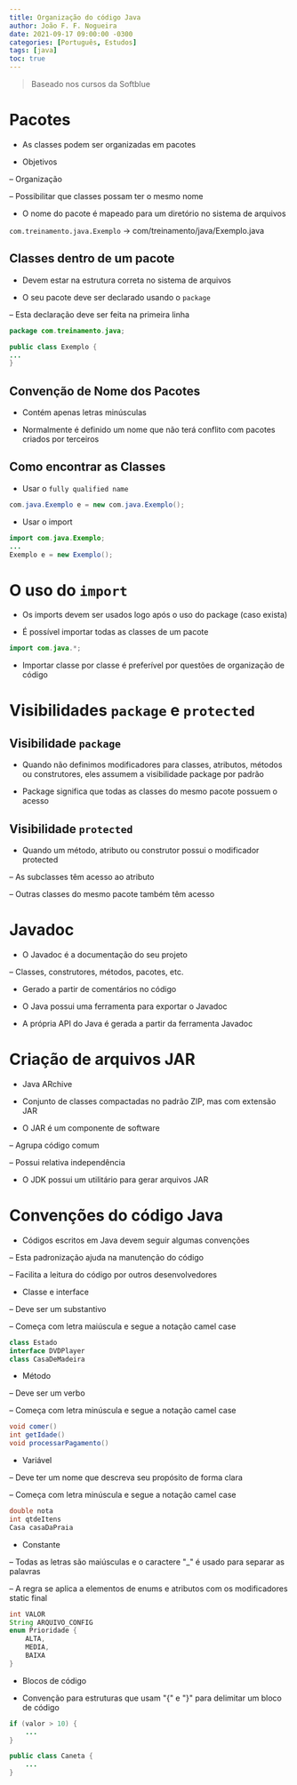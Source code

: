 ```yaml
---
title: Organização do código Java
author: João F. F. Nogueira
date: 2021-09-17 09:00:00 -0300
categories: [Português, Estudos]
tags: [java]
toc: true
---
```


> Baseado nos cursos da Softblue

# Pacotes

* As classes podem ser organizadas em pacotes

* Objetivos

– Organização

– Possibilitar que classes possam ter o mesmo nome

* O nome do pacote é mapeado para um diretório no sistema de arquivos

`com.treinamento.java.Exemplo` -> com/treinamento/java/Exemplo.java

## Classes dentro de um pacote

* Devem estar na estrutura correta no sistema de arquivos

* O seu pacote deve ser declarado usando o `package`

– Esta declaração deve ser feita na primeira linha

```java
package com.treinamento.java;

public class Exemplo {
...
}
```

## Convenção de Nome dos Pacotes

* Contém apenas letras minúsculas

* Normalmente é definido um nome que não terá conflito com pacotes criados por terceiros

## Como encontrar as Classes

* Usar o `fully qualified name`

```java
com.java.Exemplo e = new com.java.Exemplo();
```

* Usar o import

```java
import com.java.Exemplo;
...
Exemplo e = new Exemplo();

```

# O uso do `import`

* Os imports devem ser usados logo após o uso do package (caso exista)

* É possível importar todas as classes de um pacote

```java
import com.java.*;
```

* Importar classe por classe é preferível por questões de organização de código

# Visibilidades `package` e `protected`

## Visibilidade `package`

* Quando não definimos modificadores para classes, atributos, métodos ou construtores, eles assumem a visibilidade package por padrão

* Package significa que todas as classes do mesmo pacote possuem o acesso

## Visibilidade `protected`

* Quando um método, atributo ou construtor possui o modificador protected

– As subclasses têm acesso ao atributo

– Outras classes do mesmo pacote também têm acesso

# Javadoc

* O Javadoc é a documentação do seu projeto

– Classes, construtores, métodos, pacotes, etc.

* Gerado a partir de comentários no código

* O Java possui uma ferramenta para exportar o Javadoc

* A própria API do Java é gerada a partir da ferramenta Javadoc

# Criação de arquivos JAR

* Java ARchive

* Conjunto de classes compactadas no padrão ZIP, mas com extensão JAR

* O JAR é um componente de software

– Agrupa código comum

– Possui relativa independência

* O JDK possui um utilitário para gerar arquivos JAR

# Convenções do código Java

* Códigos escritos em Java devem seguir algumas convenções

– Esta padronização ajuda na manutenção do código

– Facilita a leitura do código por outros desenvolvedores

* Classe e interface

– Deve ser um substantivo

– Começa com letra maiúscula e segue a notação camel case

```java
class Estado
interface DVDPlayer
class CasaDeMadeira
```

* Método

– Deve ser um verbo

– Começa com letra minúscula e segue a notação camel case

```java
void comer()
int getIdade()
void processarPagamento()
```

* Variável

– Deve ter um nome que descreva seu propósito de forma clara

– Começa com letra minúscula e segue a notação camel case

```java
double nota
int qtdeItens
Casa casaDaPraia
```

* Constante

– Todas as letras são maiúsculas e o caractere "_" é usado para separar as palavras

– A regra se aplica a elementos de enums e atributos com os modificadores static final

```java
int VALOR
String ARQUIVO_CONFIG
enum Prioridade {
	ALTA,
	MEDIA,
	BAIXA
}
```

* Blocos de código

- Convenção para estruturas que usam "{" e "}" para delimitar um bloco de código

```java
if (valor > 10) {
	...
}

public class Caneta {
	...
}
```